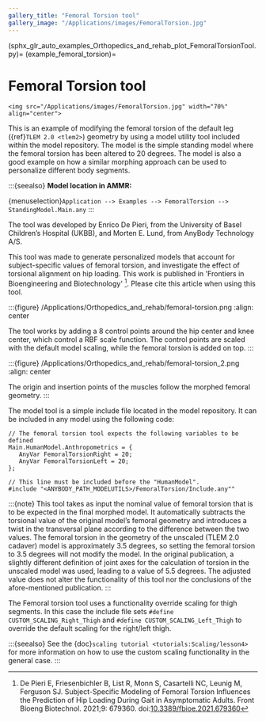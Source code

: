 ```yaml
---
gallery_title: "Femoral Torsion tool"
gallery_image: "/Applications/images/FemoralTorsion.jpg"
---
```


(sphx_glr_auto_examples_Orthopedics_and_rehab_plot_FemoralTorsionTool.py)=
(example_femoral_torsion)=
# Femoral Torsion tool


````{sidebar}
<img src="/Applications/images/FemoralTorsion.jpg" width="70%" align="center">
````

This is an example of modifying the femoral torsion of the default leg
({ref}`TLEM 2.0 <tlem2>`) geometry by using a model utility tool included within
the model repository. The  model is the simple standing model where the femoral
torsion has been altered to 20 degrees. The model is also a good example on how
a similar morphing approach can be used to personalize different body segments.


:::{seealso}
**Model location in AMMR:**

{menuselection}`Application --> Examples --> FemoralTorsion -->
StandingModel.Main.any`
:::

The tool was developed by Enrico De Pieri, from the University of Basel
Children’s Hospital (UKBB), and Morten E. Lund, from AnyBody Technology A/S.

This tool was made to generate personalized models that account for
subject-specific values of femoral torsion, and investigate the effect of
torsional alignment on hip loading. This work is published in 'Frontiers in
Bioengineering and Biotechnology' [^cite_dflm21]. Please cite this article when using
this tool.

:::{figure} /Applications/Orthopedics_and_rehab/femoral-torsion.png
:align: center

The tool works by adding a 8 control points around the hip center and knee
center, which control a RBF scale function. The control points are scaled
with the default model scaling, while the femoral torsion is added on top.
:::

:::{figure} /Applications/Orthopedics_and_rehab/femoral-torsion_2.png
:align: center

The origin and insertion points of the muscles follow the morphed femoral
geometry.
:::

The model tool is a simple include file located in the model repository. It can
be included in any model using the following code:

```AnyScriptDoc
// The femoral torsion tool expects the following variables to be defined
Main.HumanModel.Anthropometrics = {
   AnyVar FemoralTorsionRight = 20;
   AnyVar FemoralTorsionLeft = 20;
};

// This line must be included before the "HumanModel".
#include "<ANYBODY_PATH_MODELUTILS>/FemoralTorsion/Include.any""
```

:::{note}
This tool takes as input the nominal value of femoral torsion that is
to be expected in the final morphed model. It automatically subtracts the
torsional value of the original model’s femoral geometry and introduces a twist
in the transversal plane according to the difference between the two values. The
femoral torsion in the geometry of the unscaled (TLEM 2.0 cadaver) model is
approximately 3.5 degrees, so setting the femoral torsion to 3.5 degrees will
not modify the model. In the original publication, a slightly different
definition of joint axes for the calculation of torsion in the unscaled model
was used, leading to a value of 5.5 degrees. The adjusted value does not alter
the functionality of this tool nor the conclusions of the afore-mentioned
publication.
:::

The Femoral torsion tool uses a functionality override scaling for thigh segments. In this case
the include file sets `#define CUSTOM_SCALING_Right_Thigh` and `#define CUSTOM_SCALING_Left_Thigh` to override the default scaling for the right/left
thigh.

:::{seealso} See the {doc}`scaling tutorial <tutorials:Scaling/lesson4>` for
more information on how to use the custom scaling functionality in the
general case.
:::



[^cite_dflm21]: De Pieri E, Friesenbichler B, List R, Monn S, Casartelli NC, Leunig
    M, Ferguson SJ. Subject-Specific Modeling of Femoral Torsion Influences the
    Prediction of Hip Loading During Gait in Asymptomatic Adults. Front Bioeng
    Biotechnol. 2021;9: 679360. doi:[10.3389/fbioe.2021.679360](https://doi.org/10.3389/fbioe.2021.679360)

